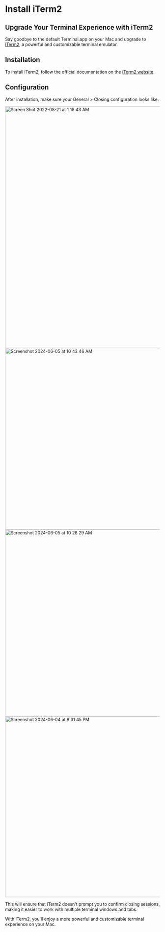 # Install iTerm2

## Upgrade Your Terminal Experience with iTerm2

Say goodbye to the default Terminal.app on your Mac and upgrade to [iTerm2](https://iterm2.com/), a powerful and customizable terminal emulator.

## Installation

To install iTerm2, follow the official documentation on the [iTerm2 website](https://iterm2.com/).

## Configuration

After installation, make sure your General > Closing configuration looks like:

<img width="783" alt="Screen Shot 2022-08-21 at 1 18 43 AM" src="https://user-images.githubusercontent.com/33442330/185778315-d562c8a7-db16-4f0e-9cce-3428f4327482.png">
<img width="588" alt="Screenshot 2024-06-05 at 10 43 46 AM" src="https://github.com/cjairm/devenv/assets/33442330/76fd8968-7acb-447e-a6f1-70e7c075c913">
<img width="605" alt="Screenshot 2024-06-05 at 10 28 29 AM" src="https://github.com/cjairm/devenv/assets/33442330/e5f378c0-6eaa-4079-a533-526fa2b2502b">
<img width="586" alt="Screenshot 2024-06-04 at 8 31 45 PM" src="https://github.com/cjairm/devenv/assets/33442330/d11d79d7-aefb-43ea-92df-853171c103f7">

This will ensure that iTerm2 doesn't prompt you to confirm closing sessions, making it easier to work with multiple terminal windows and tabs.

With iTerm2, you'll enjoy a more powerful and customizable terminal experience on your Mac.

